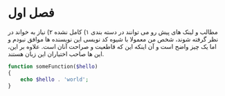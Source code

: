 # فصل اول



مطالب و لینک های پیش رو می توانند در دسته بندی ۱) کامل نشده ۲) نیاز به خواند در نظر گرفته شوند، شخص من معمولا با شیوه کد نویسی این نویسنده ها موافق نبودم و اما یک چیز واضح است و آن اینکه این که قاطعیت و صراحت آنان است. علاوه بر این، این ها صاحب اختیاران این زبان هستند.

```php
function someFunction($hello)
{
	echo $hello . 'world';
}
```